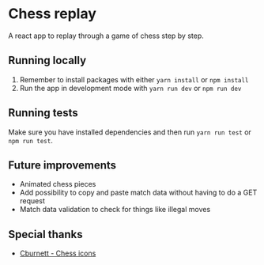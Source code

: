 # Chess replay

A react app to replay through a game of chess step by step.

## Running locally

1. Remember to install packages with either `yarn install` or `npm install`
2. Run the app in development mode with `yarn run dev` or `npm run dev`

## Running tests

Make sure you have installed dependencies and then run `yarn run test` or `npm run test`.

## Future improvements

- Animated chess pieces
- Add possibility to copy and paste match data without having to do a GET request
- Match data validation to check for things like illegal moves

## Special thanks

- [Cburnett - Chess icons](https://en.wikipedia.org/wiki/User:Cburnett/GFDL_images/Chess)
